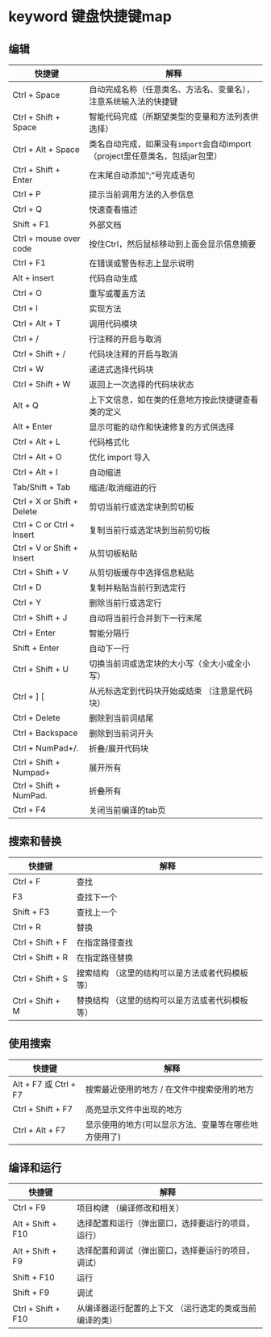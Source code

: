 # keyword 键盘快捷键map

## 编辑
快捷键 | 解释
--- | ---
Ctrl + Space | 自动完成名称（任意类名、方法名、变量名），注意系统输入法的快捷键
Ctrl + Shift + Space | 智能代码完成（所期望类型的变量和方法列表供选择）
Ctrl + Alt + Space | 类名自动完成，如果没有`import`会自动import（project里任意类名，包括jar包里）
Ctrl + Shift + Enter | 在末尾自动添加“;”号完成语句
Ctrl + P | 提示当前调用方法的入参信息
Ctrl + Q | 快速查看描述
Shift + F1 | 外部文档
Ctrl + mouse over code | 按住Ctrl，然后鼠标移动到上面会显示信息摘要
Ctrl + F1 | 在错误或警告标志上显示说明
Alt + insert | 代码自动生成
Ctrl + O | 重写或覆盖方法
Ctrl + l | 实现方法
Ctrl + Alt + T | 调用代码模块
Ctrl + / | 行注释的开启与取消
Ctrl + Shift + / | 代码块注释的开启与取消
Ctrl + W | 递进式选择代码块
Ctrl + Shift + W | 返回上一次选择的代码块状态
Alt + Q | 上下文信息，如在类的任意地方按此快捷键查看类的定义
Alt + Enter | 显示可能的动作和快速修复的方式供选择
Ctrl + Alt + L | 代码格式化
Ctrl + Alt + O | 优化 import 导入
Ctrl + Alt + I | 自动缩进
Tab/Shift + Tab | 缩进/取消缩进的行
Ctrl + X or Shift + Delete | 剪切当前行或选定块到剪切板
Ctrl + C or Ctrl + Insert | 复制当前行或选定块到当前剪切板
Ctrl + V or Shift + Insert | 从剪切板粘贴
Ctrl + Shift + V | 从剪切板缓存中选择信息粘贴
Ctrl + D | 复制并粘贴当前行到选定行
Ctrl + Y | 删除当前行或选定行
Ctrl + Shift + J | 自动将当前行合并到下一行末尾
Ctrl + Enter | 智能分隔行
Shift + Enter | 自动下一行
Ctrl + Shift + U | 切换当前词或选定块的大小写（全大小或全小写）
Ctrl + \] \[| 从光标选定到代码块开始或结束 （注意是代码块）
Ctrl + Delete | 删除到当前词结尾
Ctrl + Backspace | 删除到当前词开头
Ctrl + NumPad+/. | 折叠/展开代码块
Ctrl + Shift + Numpad+ | 展开所有
Ctrl + Shift + NumPad. | 折叠所有
Ctrl + F4 | 关闭当前编译的tab页

## 搜索和替换
快捷键 | 解释
--- | ---
Ctrl +  F | 查找
F3 | 查找下一个
Shift + F3 | 查找上一个
Ctrl + R | 替换
Ctrl + Shift + F | 在指定路径查找
Ctrl + Shift + R | 在指定路径替换
Ctrl + Shift + S | 搜索结构 （这里的结构可以是方法或者代码模板等）
Ctrl + Shift + M | 替换结构 （这里的结构可以是方法或者代码模板等）

## 使用搜索
快捷键 | 解释
--- | ---
Alt + F7 或 Ctrl +  F7 | 搜索最近使用的地方 / 在文件中搜索使用的地方
Ctrl + Shift + F7 | 高亮显示文件中出现的地方
Ctrl + Alt + F7 | 显示使用的地方(可以显示方法、变量等在哪些地方使用了)

## 编译和运行
快捷键 | 解释
--- | ---
Ctrl + F9 | 项目构建 （编译修改和相关）
Alt + Shift + F10 | 选择配置和运行（弹出窗口，选择要运行的项目，运行）
Alt + Shift + F9 | 选择配置和调试（弹出窗口，选择要运行的项目，调试）
Shift + F10 | 运行
Shift + F9 | 调试
Ctrl + Shift + F10 | 从编译器运行配置的上下文 （运行选定的类或当前编译的类）





